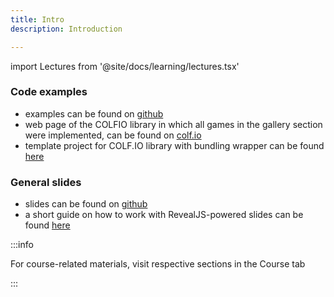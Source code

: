 ```yaml
---
title: Intro
description: Introduction

---
```


import Lectures from '@site/docs/learning/lectures.tsx'

### Code examples
- examples can be found on [github](https://github.com/APHGames/examples)
- web page of the COLFIO library in which all games in the gallery section were implemented, can be found on [colf.io](https://colf.io)
- template project for COLF.IO library with bundling wrapper can be found [here](https://github.com/APHGames/ecs-template)

### General slides
- slides can be found on [github](https://github.com/APHGames/slides)
- a short guide on how to work with RevealJS-powered slides can be found <a href="./misc/slides">here</a>

:::info

For course-related materials, visit respective sections in the Course tab

:::


<Lectures />